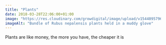 ```yaml
---
title: "Plants"
date: 2018-03-28T22:06:00+01:00
image: "https://res.cloudinary.com/growdigital/image/upload/v1544095796/rubus-nepalensis-26120292347.jpg"
imageAlt: "Bundle of Rubus nepalensis plants held in a muddy glove"
---
```


Plants are like money, the more you have, the cheaper it is
